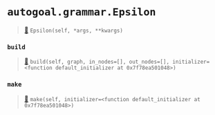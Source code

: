 # `autogoal.grammar.Epsilon`

> [📝](https://github.com/autogal/autogoal/blob/master/autogoal/grammar/_graph.py#L231)
> `Epsilon(self, *args, **kwargs)`

### `build`

> [📝](https://github.com/autogoal/autogoal/blob/master/autogoal/grammar/_graph.py#L232)
> `build(self, graph, in_nodes=[], out_nodes=[], initializer=<function default_initializer at 0x7f78ea501048>)`

### `make`

> [📝](https://github.com/autogoal/autogoal/blob/master/autogoal/grammar/_graph.py#L161)
> `make(self, initializer=<function default_initializer at 0x7f78ea501048>)`

